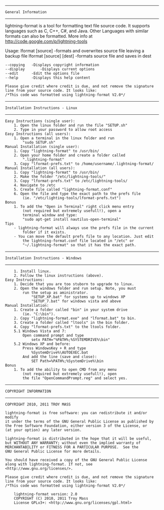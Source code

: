 --------------------------------------------------------------------------
	General Information
--------------------------------------------------------------------------
lightning-format is a tool for formatting text file source code.
It supports languages such as C, C++, C#, and Java.
Other Languages with similar formats can also be formatted.
More info at <http://code.google.com/p/lightning-tools>

Usage:
	lformat [source]
		-formats and overwrites source file leaving a backup file
	lformat [source] [dest]
		-formats source file and saves in dest

	--copying 	-Displays copyright information
	--display 		-Displays current options
	--edit 		-Edit the options file
	--help 		-Displays this help content
	
	Please give credit where credit is due, and not remove the signature 
	line from your source code. It looks like: 
	/*This code was formatted using lightning-format V2.0*/


--------------------------------------------------------------------------
	Installation Instructions - Linux
--------------------------------------------------------------------------
	Easy Instructions (single user):
		1. Open the linux folder and run the file "SETUP.sh"
		2. Type in your password to allow root access
	Easy Instructions (all users):
		1. Open a terminal in the linux folder and run 
			"sudo SETUP.sh"
	Manual Installation (single user):
		1. Copy "lightning-format" to /usr/bin/
		2. Open your home folder and create a folder called 
			".lightning-format"
		3. Copy "lformat-prefs.txt" to /home/username/.lightning-format/
	Manual Installation (all users):
		1. Copy "lightning-format" to /usr/bin/
		2. Make the folder "/etc/lightning-tools/"
		3. Copy "lformat-prefs.txt" to /etc/lightning-tools/
		4. Navigate to /etc
		5. Create file called "lightning-format.conf"
		6. Open the file and type the exact path to the prefs file
			(ie. "/etc/lighting-tools/lformat-prefs.txt")
	Bonus
		1. To add the "Open in Terminal" right click menu entry
			(not required but extremely usefull!), open a 
			terminal window and type: 
			"sudo apt-get install nautilus-open-terminal"
	Tips
		- lightning-format will always use the prefs file in the current 
			folder if it exists.
		- You can move the default prefs file to any location. Just edit 
			the lightning-format.conf file located in "/etc" or 
			"~/.lightning-format" so that it has the exact path.


--------------------------------------------------------------------------
	Installation Instructions - Windows
--------------------------------------------------------------------------
		1. Install linux.
		2. Follow the linux instructions (above).
	Easy Instructions:
		1. Decide that you are too stuborn to upgrade to linux.
		2. Open the windows folder and run setup. Note, you must
			run the setup as aministrator.
				"SETUP_XP.bat" for systems up to windows XP
				"SETUP_7.bat" for windows vista and above
	Manual Installation:
		1. Create a folder called "bin" in your system drive
			(ie. "C:\bin").
		2. Copy "lightning-format.exe" and "lformat.bat" to bin.
		3. Create a folder called "ltools" in the bin folder.
		4. Copy "lformat-prefs.txt" to the ltools folder.
		5.1 Windows Vista and 7:
			Open command prompt and type 
				setx PATH="%PATH%;%SYSTEMDRIVE%\bin"
		5.2 Windows XP and before:
			Press WindowsKey + R and type
				%SystemDrive%\AUTOEXEC.bat
			And add the line (save and close):
				SET Path=%PATH%;%SystemDrive%\bin
	Bonus
		1. To add the ability to open CMD from any menu 
			(not required but extremely usefull!), open
			the file "OpenCommandPrompt.reg" and select yes.


--------------------------------------------------------------------------
	COPYRIGHT INFORMATION
--------------------------------------------------------------------------
	COPYRIGHT 2010, 2011 TROY MASS

	lightning-format is free software: you can redistribute it and/or modify
	it under the terms of the GNU General Public License as published by
	the Free Software Foundation, either version 3 of the License, or
	(at your option) any later version.

	lightning-format is distributed in the hope that it will be useful,
	but WITHOUT ANY WARRANTY; without even the implied warranty of
	MERCHANTABILITY or FITNESS FOR A PARTICULAR PURPOSE.  See the
	GNU General Public License for more details.

	You should have received a copy of the GNU General Public License
	along with lightning-format. If not, see <http://www.gnu.org/licenses/>.
	
	Please give credit where credit is due, and not remove the signature 
	line from your source code. It looks like: 
	/*This code was formatted using lightning-format V2.0*/

		lightning-format version: 2.0
		COPYRIGHT (C) 2010, 2011 Troy Mass
		License GPLv3+: <http://www.gnu.org/licenses/gpl.html>

